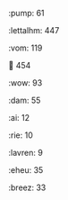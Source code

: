 :pump: 61

:lettalhm: 447

:vom: 119

😬 454

:wow: 93

:dam: 55

:ai: 12

:rie: 10

:lavren: 9

:eheu: 35

:breez: 33

